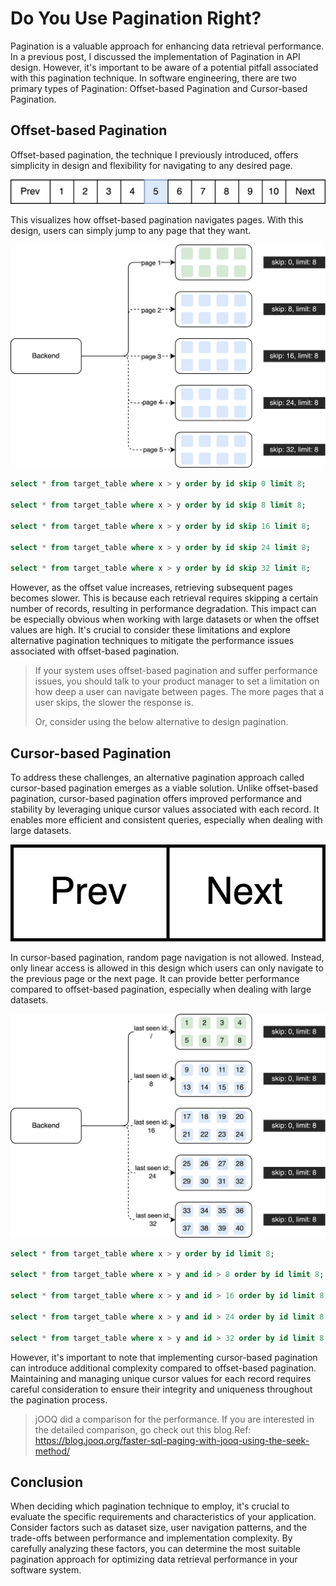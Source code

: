 # Do You Use Pagination Right?
Pagination is a valuable approach for enhancing data retrieval performance. In a previous post, I discussed the implementation of Pagination in API design. However, it's important to be aware of a potential pitfall associated with this pagination technique. In software engineering, there are two primary types of Pagination: Offset-based Pagination and Cursor-based Pagination.

## Offset-based Pagination

Offset-based pagination, the technique I previously introduced, offers simplicity in design and flexibility for navigating to any desired page.

![](../assets/resources/api/api-pagination-2-1.png)

This visualizes how offset-based pagination navigates pages. With this design, users can simply jump to any page that they want.

![](../assets/resources/api/api-pagination-2-2.png)

```sql
select * from target_table where x > y order by id skip 0 limit 8;

select * from target_table where x > y order by id skip 8 limit 8;

select * from target_table where x > y order by id skip 16 limit 8;

select * from target_table where x > y order by id skip 24 limit 8;

select * from target_table where x > y order by id skip 32 limit 8;
```

However, as the offset value increases, retrieving subsequent pages becomes slower. This is because each retrieval requires skipping a certain number of records, resulting in performance degradation. This impact can be especially obvious when working with large datasets or when the offset values are high. It's crucial to consider these limitations and explore alternative pagination techniques to mitigate the performance issues associated with offset-based pagination.

>If your system uses offset-based pagination and suffer performance issues, you should talk to your product manager to set a limitation on how deep a user can navigate between pages. The more pages that a user skips, the slower the response is.
>
>Or, consider using the below alternative to design pagination.

## Cursor-based Pagination

To address these challenges, an alternative pagination approach called cursor-based pagination emerges as a viable solution. Unlike offset-based pagination, cursor-based pagination offers improved performance and stability by leveraging unique cursor values associated with each record. It enables more efficient and consistent queries, especially when dealing with large datasets.

![](../assets/resources/api/api-pagination-2-3.png)

In cursor-based pagination, random page navigation is not allowed. Instead, only linear access is allowed in this design which users can only navigate to the previous page or the next page. It can provide better performance compared to offset-based pagination, especially when dealing with large datasets.

![](../assets/resources/api/api-pagination-2-4.png)

```sql
select * from target_table where x > y order by id limit 8;

select * from target_table where x > y and id > 8 order by id limit 8;

select * from target_table where x > y and id > 16 order by id limit 8;

select * from target_table where x > y and id > 24 order by id limit 8;

select * from target_table where x > y and id > 32 order by id limit 8;
```

However, it's important to note that implementing cursor-based pagination can introduce additional complexity compared to offset-based pagination. Maintaining and managing unique cursor values for each record requires careful consideration to ensure their integrity and uniqueness throughout the pagination process.

>jOOQ did a comparison for the performance. If you are interested in the detailed comparison, go check out this blog.Ref: https://blog.jooq.org/faster-sql-paging-with-jooq-using-the-seek-method/

## Conclusion
When deciding which pagination technique to employ, it's crucial to evaluate the specific requirements and characteristics of your application. Consider factors such as dataset size, user navigation patterns, and the trade-offs between performance and implementation complexity. By carefully analyzing these factors, you can determine the most suitable pagination approach for optimizing data retrieval performance in your software system.